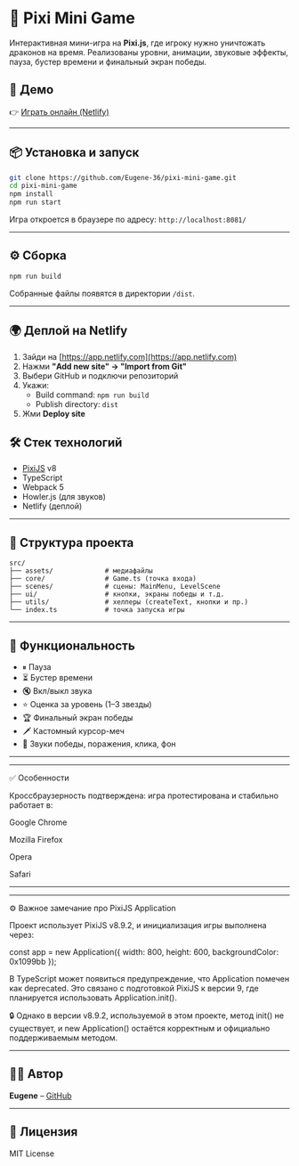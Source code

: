 # 🐉 Pixi Mini Game

Интерактивная мини-игра на **Pixi.js**, где игроку нужно уничтожать драконов на время. Реализованы уровни, анимации, звуковые эффекты, пауза, бустер времени и финальный экран победы.

## 🚀 Демо

👉 [Играть онлайн (Netlify)](https://dragonignis.netlify.app/)

---

## 📦 Установка и запуск

```bash
git clone https://github.com/Eugene-36/pixi-mini-game.git
cd pixi-mini-game
npm install
npm run start
```

Игра откроется в браузере по адресу: `http://localhost:8081/`

---

## ⚙️ Сборка

```bash
npm run build
```

Собранные файлы появятся в директории `/dist`.

---

## 🌍 Деплой на Netlify

1. Зайди на [https://app.netlify.com](https://app.netlify.com)
2. Нажми **"Add new site" → "Import from Git"**
3. Выбери GitHub и подключи репозиторий
4. Укажи:
   - Build command: `npm run build`
   - Publish directory: `dist`
5. Жми **Deploy site**

## 🛠 Стек технологий

- [PixiJS](https://pixijs.com/) v8
- TypeScript
- Webpack 5
- Howler.js (для звуков)
- Netlify (деплой)

---

## 📁 Структура проекта

```
src/
├── assets/             # медиафайлы
├── core/               # Game.ts (точка входа)
├── scenes/             # сцены: MainMenu, LevelScene
├── ui/                 # кнопки, экраны победы и т.д.
├── utils/              # хелперы (createText, кнопки и пр.)
└── index.ts            # точка запуска игры
```

---

## 🧪 Функциональность

- ⏸ Пауза
- ⏳ Бустер времени
- 🔇 Вкл/выкл звука
- ⭐ Оценка за уровень (1–3 звезды)
- 🏆 Финальный экран победы
- 🗡 Кастомный курсор-меч
- 🎵 Звуки победы, поражения, клика, фон

---

---

✅ Особенности

Кроссбраузерность подтверждена: игра протестирована и стабильно работает   в:

Google Chrome

Mozilla Firefox

Opera

Safari

---

---

⚙️ Важное замечание про PixiJS Application

Проект использует PixiJS v8.9.2, и инициализация игры выполнена через:

const app = new Application({ width: 800, height: 600, backgroundColor: 0x1099bb });

В TypeScript может появиться предупреждение, что Application помечен как deprecated. Это связано с подготовкой PixiJS к версии 9, где планируется использовать Application.init().

🔒 Однако в версии v8.9.2, используемой в этом проекте, метод init() не существует, и new Application() остаётся корректным и официально поддерживаемым методом.

---

## 👨‍💻 Автор

**Eugene** – [GitHub](https://github.com/Eugene-36)

---

## 📜 Лицензия

MIT License
